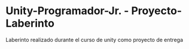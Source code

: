 # Unity-Programador-Jr. - Proyecto-Laberinto
 Laberinto realizado durante el curso de unity como proyecto de entrega
